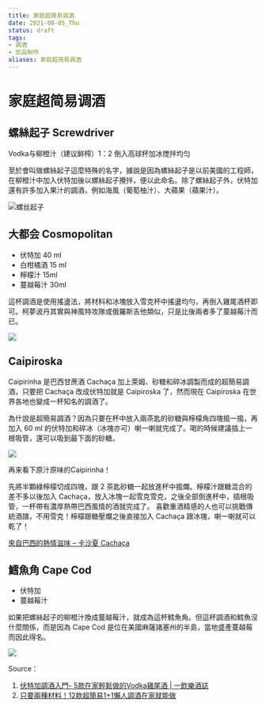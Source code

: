 ```yaml
---
title: 家庭超简易调酒
date: 2021-08-05_Thu
status: draft
tags: 
- 调酒 
- 饮品制作
aliases: 家庭超简易调酒
---
```

# 家庭超简易调酒

## 螺絲起子 Screwdriver
Vodka与柳橙汁（建议鲜榨）1：2
倒入高球杯加冰搅拌均匀

至於會叫做螺絲起子這麼特殊的名字，據說是因為螺絲起子是以前美國的工程師，在柳橙汁中加入伏特加後以螺絲起子攪拌，便以此命名。除了螺絲起子外，伏特加還有許多加入果汁的調酒，例如海風（葡萄柚汁）、大蘋果（蘋果汁）。

![螺丝起子](https://d3u2gohddm28e7.cloudfront.net/wp-content/uploads/2019/03/hand-water-nature-cold-drop-liquid-868328-pxhere.com-1.jpg)


## 大都会 Cosmopolitan
- 伏特加 40 ml
- 白柑橘酒 15 ml
- 檸檬汁 15ml
- 蔓越莓汁 30ml

這杯調酒是使用搖盪法，將材料和冰塊放入雪克杯中搖盪均勻，再倒入雞尾酒杯即可。柯夢波丹其實與神風特攻隊或俄羅斯吉他類似，只是比後兩者多了蔓越莓汁而已。

![](https://d3u2gohddm28e7.cloudfront.net/wp-content/uploads/2019/03/5434949056_788b0b4450_b-1.jpg)


## Caipiroska
Caipirinha 是巴西甘蔗酒 Cachaça 加上萊姆、砂糖和碎冰調製而成的超簡易調酒，只要把 Cachaça 改成伏特加就是 Caipiroska 了，然而現在 Caipiroska 在世界各地也變成一杯知名的調酒了。

為什說是超簡易調酒？因為只要在杯中放入兩茶匙的砂糖與檸檬角四塊搗一搗，再加入 60 ml 的伏特加和碎冰（冰塊亦可）喇一喇就完成了。喝的時候建議插上一根吸管，還可以吸到最下面的砂糖。

![](https://d3u2gohddm28e7.cloudfront.net/wp-content/uploads/2018/03/%E4%B8%8B%E8%BC%89.jpg)

再来看下原汁原味的Caipirinha！

先將半顆綠檸檬切成四塊，跟 2 茶匙砂糖一起放進杯中搗爛。檸檬汁跟糖混合的差不多以後加入 Cachaça，放入冰塊一起雪克雪克，之後全部倒進杯中，插根吸管，一杯帶有濃厚熱帶巴西風情的酒就完成了。
喜歡重酒精感的人也可以挑戰傳統酒譜，不用雪克！檸檬跟糖壓爛之後直接加入 Cachaça 跟冰塊，喇一喇就可以乾了！

[來自巴西的熱情滋味 – 卡沙夏 Cachaça ](https://www.1shot.tw/9220/%e8%aa%bf%e9%85%92%e7%9f%a5%e8%ad%98-%e4%be%86%e8%87%aa%e5%b7%b4%e8%a5%bf%e7%9a%84%e7%86%b1%e6%83%85%e6%bb%8b%e5%91%b3-%e5%8d%a1%e6%b2%99%e5%a4%8f-cachaca)

## 鱈魚角 Cape Cod
- 伏特加
- 蔓越莓汁

如果把螺絲起子的柳橙汁換成蔓越莓汁，就成為這杯鱈魚角。但這杯調酒和鱈魚沒什麼關係，而是因為 Cape Cod 是位在美國麻薩諸塞州的半島，當地盛產蔓越莓而因此得名。

![](https://www.1shot.tw/wp-content/uploads/2021/06/151011_Premier_Hotel-TSUBAKI-Sapporo_Hokkaido_Japan09s3.jpg)

Source：
1. [伏特加調酒入門- 5款在家輕鬆做的Vodka雞尾酒 | 一飲樂酒誌](https://www.1shot.tw/13905/%e8%aa%bf%e9%85%92%e7%9f%a5%e8%ad%98%e4%ba%94%e6%ac%be%e5%9c%a8%e5%ae%b6%e5%b0%b1%e8%83%bd%e5%98%97%e8%a9%a6%e7%9a%84%e4%bc%8f%e7%89%b9%e5%8a%a0%e8%aa%bf%e9%85%92%e5%85%a5%e9%96%80#Caipiroska)
2. [只要兩種材料！12款超簡易1+1懶人調酒在家就能做 ](https://www.1shot.tw/25185/%e5%8f%aa%e8%a6%81%e5%85%a9%e7%a8%ae%e6%9d%90%e6%96%99%ef%bc%8112%e6%ac%be%e8%b6%85%e7%b0%a1%e6%98%9311%e6%87%b6%e4%ba%ba%e8%aa%bf%e9%85%92%e5%9c%a8%e5%ae%b6%e5%b0%b1%e8%83%bd%e5%81%9a)